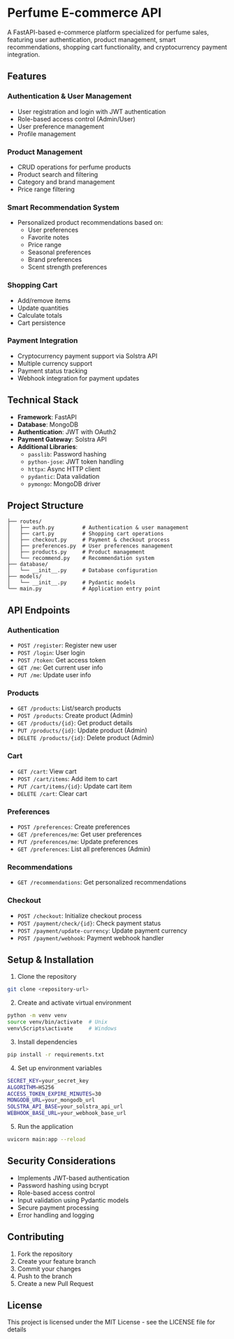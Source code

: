 # Perfume E-commerce API

A FastAPI-based e-commerce platform specialized for perfume sales, featuring user authentication, product management, smart recommendations, shopping cart functionality, and cryptocurrency payment integration.

## Features

### Authentication & User Management
- User registration and login with JWT authentication
- Role-based access control (Admin/User)
- User preference management
- Profile management

### Product Management
- CRUD operations for perfume products
- Product search and filtering
- Category and brand management
- Price range filtering

### Smart Recommendation System
- Personalized product recommendations based on:
  - User preferences
  - Favorite notes
  - Price range
  - Seasonal preferences
  - Brand preferences
  - Scent strength preferences

### Shopping Cart
- Add/remove items
- Update quantities
- Calculate totals
- Cart persistence

### Payment Integration
- Cryptocurrency payment support via Solstra API
- Multiple currency support
- Payment status tracking
- Webhook integration for payment updates

## Technical Stack

- **Framework**: FastAPI
- **Database**: MongoDB
- **Authentication**: JWT with OAuth2
- **Payment Gateway**: Solstra API
- **Additional Libraries**:
  - `passlib`: Password hashing
  - `python-jose`: JWT token handling
  - `httpx`: Async HTTP client
  - `pydantic`: Data validation
  - `pymongo`: MongoDB driver

## Project Structure

```
├── routes/
│   ├── auth.py         # Authentication & user management
│   ├── cart.py         # Shopping cart operations
│   ├── checkout.py     # Payment & checkout process
│   ├── preferences.py  # User preferences management
│   ├── products.py     # Product management
│   └── recommend.py    # Recommendation system
├── database/
│   └── __init__.py     # Database configuration
├── models/
│   └── __init__.py     # Pydantic models
└── main.py             # Application entry point
```

## API Endpoints

### Authentication
- `POST /register`: Register new user
- `POST /login`: User login
- `POST /token`: Get access token
- `GET /me`: Get current user info
- `PUT /me`: Update user info

### Products
- `GET /products`: List/search products
- `POST /products`: Create product (Admin)
- `GET /products/{id}`: Get product details
- `PUT /products/{id}`: Update product (Admin)
- `DELETE /products/{id}`: Delete product (Admin)

### Cart
- `GET /cart`: View cart
- `POST /cart/items`: Add item to cart
- `PUT /cart/items/{id}`: Update cart item
- `DELETE /cart`: Clear cart

### Preferences
- `POST /preferences`: Create preferences
- `GET /preferences/me`: Get user preferences
- `PUT /preferences/me`: Update preferences
- `GET /preferences`: List all preferences (Admin)

### Recommendations
- `GET /recommendations`: Get personalized recommendations

### Checkout
- `POST /checkout`: Initialize checkout process
- `POST /payment/check/{id}`: Check payment status
- `POST /payment/update-currency`: Update payment currency
- `POST /payment/webhook`: Payment webhook handler

## Setup & Installation

1. Clone the repository
```bash
git clone <repository-url>
```

2. Create and activate virtual environment
```bash
python -m venv venv
source venv/bin/activate  # Unix
venv\Scripts\activate     # Windows
```

3. Install dependencies
```bash
pip install -r requirements.txt
```

4. Set up environment variables
```bash
SECRET_KEY=your_secret_key
ALGORITHM=HS256
ACCESS_TOKEN_EXPIRE_MINUTES=30
MONGODB_URL=your_mongodb_url
SOLSTRA_API_BASE=your_solstra_api_url
WEBHOOK_BASE_URL=your_webhook_base_url
```

5. Run the application
```bash
uvicorn main:app --reload
```

## Security Considerations

- Implements JWT-based authentication
- Password hashing using bcrypt
- Role-based access control
- Input validation using Pydantic models
- Secure payment processing
- Error handling and logging

## Contributing

1. Fork the repository
2. Create your feature branch
3. Commit your changes
4. Push to the branch
5. Create a new Pull Request

## License

This project is licensed under the MIT License - see the LICENSE file for details
